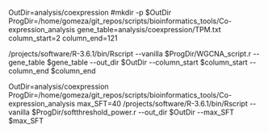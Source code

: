 OutDir=analysis/coexpression
#mkdir -p $OutDir
ProgDir=/home/gomeza/git_repos/scripts/bioinformatics_tools/Co-expression_analysis
gene_table=analysis/coexpression/TPM.txt
column_start=2
column_end=121

/projects/software/R-3.6.1/bin/Rscript --vanilla $ProgDir/WGCNA_script.r --gene_table $gene_table --out_dir $OutDir --column_start $column_start --column_end $column_end



OutDir=analysis/coexpression
ProgDir=/home/gomeza/git_repos/scripts/bioinformatics_tools/Co-expression_analysis
max_SFT=40
/projects/software/R-3.6.1/bin/Rscript --vanilla $ProgDir/softthreshold_power.r --out_dir $OutDir --max_SFT $max_SFT

